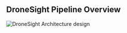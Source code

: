 ## DroneSight Pipeline Overview

![DroneSight Architecture design](system-design-update.png "DroneSight Pipeline design")